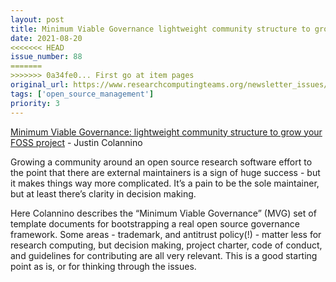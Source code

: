 ```yaml
---
layout: post
title: Minimum Viable Governance lightweight community structure to grow your FOSS project - Justin Colannino
date: 2021-08-20
<<<<<<< HEAD
issue_number: 88
=======
>>>>>>> 0a34fe0... First go at item pages
original_url: https://www.researchcomputingteams.org/newsletter_issues/0088
tags: ['open_source_management']
priority: 3
---
```


<!-- markdownlint-disable MD033 -->
<!-- markdownlint-disable MD041 -->
<!-- markdownlint-disable MD049 -->

[Minimum Viable Governance: lightweight community structure to grow your FOSS project](https://github.blog/2021-07-22-minimum-viable-governance-lightweight-community-structure-foss-projects/) - Justin Colannino

Growing a community around an open source research software effort to the point that there are external maintainers is a sign of huge success - but it makes things way more complicated.  It’s a pain to be the sole maintainer, but at least there’s clarity in decision making.

Here Colannino describes the “Minimum Viable Governance” (MVG) set of template documents for bootstrapping a real open source governance framework.  Some areas - trademark, and antitrust policy(!) - matter less for research computing, but decision making, project charter, code of conduct, and guidelines for contributing are all very relevant.  This is a good starting point as is, or for thinking through the issues.

